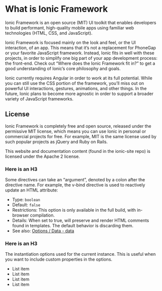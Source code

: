 <helmet hidden>
	<meta name="title" content="What is Ionic Framework?">
</helmet>

# What is Ionic Framework

Ionic Framework is an open source (MIT) UI toolkit that enables developers to build performant, high-quality mobile apps using familiar web technologies (HTML, CSS, and JavaScript).

Ionic Framework is focused mainly on the look and feel, or the UI interaction, of an app. This means that it’s not a replacement for PhoneGap or your favorite JavaScript framework. Instead, Ionic fits in well with these projects, in order to simplify one big part of your app development process: the front-end. Check out “Where does the Ionic Framework fit in?” to get a good understanding of Ionic’s core philosophy and goals.

Ionic currently requires Angular in order to work at its full potential. While you can still use the CSS portion of the framework, you’ll miss out on powerful UI interactions, gestures, animations, and other things. In the future, Ionic plans to become more agnostic in order to support a broader variety of JavaScript frameworks.

## License

Ionic Framework is completely free and open source, released under the permissive MIT license, which means you can use Ionic in personal or commercial projects for free. For example, MIT is the same license used by such popular projects as jQuery and Ruby on Rails.

This website and documentation content (found in the ionic-site repo) is licensed under the Apache 2 license.


### Here is an H3

Some directives can take an “argument”, denoted by a colon after the directive name. For example, the v-bind directive is used to reactively update an HTML attribute:

* Type: `boolean`
* Default: `false`
* Restrictions: This option is only available in the full build, with in-browser compilation.
* Details: When set to true, will preserve and render HTML comments found in templates. The
	default behavior is discarding them.
* See also: [Options / Data - data](#)

### Here is an H3

The instantiation options used for the current instance. This is useful when you want to include custom properties in the options.

* List item
* List item
* List item
* List item